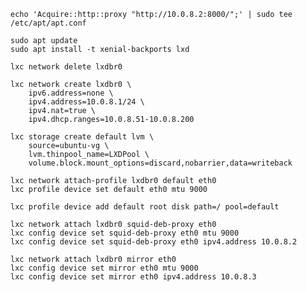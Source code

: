 

    echo 'Acquire::http::proxy "http://10.0.8.2:8000/";' | sudo tee /etc/apt/apt.conf

    sudo apt update
    sudo apt install -t xenial-backports lxd

    lxc network delete lxdbr0

    lxc network create lxdbr0 \
        ipv6.address=none \
        ipv4.address=10.0.8.1/24 \
        ipv4.nat=true \
        ipv4.dhcp.ranges=10.0.8.51-10.0.8.200

    lxc storage create default lvm \
        source=ubuntu-vg \
        lvm.thinpool_name=LXDPool \
        volume.block.mount_options=discard,nobarrier,data=writeback

    lxc network attach-profile lxdbr0 default eth0
    lxc profile device set default eth0 mtu 9000

    lxc profile device add default root disk path=/ pool=default

    lxc network attach lxdbr0 squid-deb-proxy eth0
    lxc config device set squid-deb-proxy eth0 mtu 9000
    lxc config device set squid-deb-proxy eth0 ipv4.address 10.0.8.2

    lxc network attach lxdbr0 mirror eth0
    lxc config device set mirror eth0 mtu 9000
    lxc config device set mirror eth0 ipv4.address 10.0.8.3
